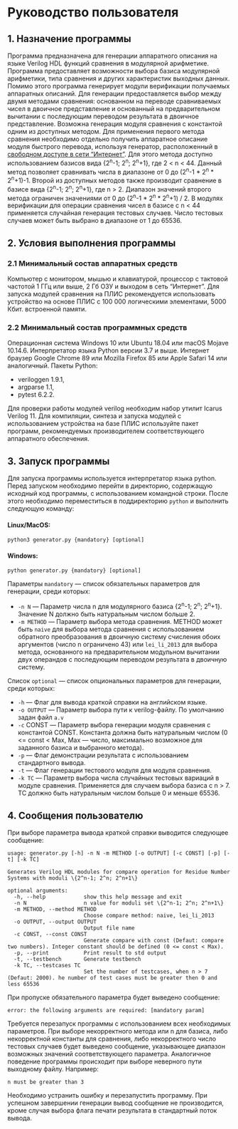 # Руководство пользователя

## 1. Назначение программы
Программа предназначена для генерации аппаратного описания на языке Verilog HDL функций сравнения в модулярной арифметике. Программа предоставляет возможности выбора базиса модулярной арифметики, типа сравнения и других характеристик выходных данных. Помимо этого программа генерирует модули верификации получаемых аппаратных описаний. 
Для генерации предоставляется выбор между двумя методами сравнения: основанном на переводе сравниваемых чисел в двоичное представление и основанный на предварительном вычитании с последующим переводом результата в двоичное представление. Возможна генерация модуля сравнения с константой одним из доступных методом.
Для применения первого метода сравнения необходимо отдельно получить аппаратное описание модуля быстрого перевода, используя генератор, расположенный в [свободном доступе в сети “Интернет”](http://vscripts.ru/2012/reverse-converter-2supn-generator.php). Для этого метода доступно использованием базисов вида {2<sup>n</sup>-1; 2<sup>n</sup>; 2<sup>n</sup>+1}, где 2 < n < 44. Данный метод позволяет сравнивать числа в диапазоне от 0 до (2<sup>n</sup>-1 * 2<sup>n</sup> * 2<sup>n</sup>+1)-1. Второй из доступных методов также производит сравнение в базисе вида {2<sup>n</sup>-1; 2<sup>n</sup>; 2<sup>n</sup>+1}, где n > 2. Диапазон значений второго метода ограничен значениями от 0 до (2<sup>n</sup>-1 * 2<sup>n</sup> * 2<sup>n</sup>+1) / 2.
В модулях верификации для операции сравнения чисел в базисе с n < 44 применяется случайная генерация тестовых случаев. Число тестовых случаев может быть выбрано в диапазоне от 1 до 65536.

## 2. Условия выполнения программы
### 2.1 Минимальный состав аппаратных средств
Компьютер с монитором, мышью и клавиатурой, процессор с тактовой частотой 1 ГГц или выше, 2 Гб ОЗУ и выходом в сеть “Интернет”.
Для запуска модулей сравнения на ПЛИС рекомендуется использовать устройство на основе ПЛИС с 100 000 логическими элементами, 5000 Кбит. встроенной памяти.

### 2.2 Минимальный состав программных средств
Операционная система Windows 10 или Ubuntu 18.04 или macOS Mojave 10.14.6. Интерпретатор языка Python версии 3.7 и выше. Интернет браузер Google Chrome 89 или Mozilla Firefox 85 или Apple Safari 14 или аналогичный. Пакеты Python: 
- veriloggen 1.9.1, 
- argparse 1.1, 
- pytest 6.2.2. 

Для проверки работы модулей verilog необходим набор утилит Icarus Verilog 11. Для компиляции, синтеза и запуска модулей с использованием устройства на базе ПЛИС используйте пакет программ, рекомендуемых производителем соответствующего аппаратного обеспечения. 

## 3. Запуск программы
Для запуска программы используется интерпретатор языка python. Перед запуском необходимо перейти в директорию, содержащую исходный код программы, с использованием командной строки. После этого необходимо переместиться в поддиректорию `python` и выполнить следующую команду:

#### Linux/MacOS:
```
python3 generator.py {mandatory} [optional]
```
#### Windows:
```
python generator.py {mandatory} [optional]
```
Параметры `mandatory` — список обязательных параметров для генерации, среди которых:
- `-n N` — Параметр числа n для модулярного базиса {2<sup>n</sup>-1; 2<sup>n</sup>; 2<sup>n</sup>+1}. Значение N должно быть натуральным числом больше 2.
- `-m METHOD` — Параметр выбора метода сравнения. METHOD может быть `naive` для выбора метода сравнения с использованием обратного преобразования в двоичную систему счисления обоих аргументов (число n ограничено 43) или `lei_li_2013` для выбора метода, основанного на предварительном модульном вычитании двух операндов с последующим переводом результата в двоичную систему.

Список `optional` — список опциональных параметров для генерации, среди которых:
- `-h` — Флаг для вывода краткой справки на английском языке.
- `-o OUTPUT` — Параметр выбора пути к verilog-файлу. По умолчанию задан файл `a.v`
- `-c` CONST — Параметр выбора генерации модуля сравнения с константой CONST. Константа должна быть натуральным числом (0 <= const < Max, Max — число, максимально возможное для заданного базиса и выбранного метода). 
- `-p` — Флаг демонстрации результата с использованием стандартного вывода.
- `-t` — Флаг генерации тестового модуля для модуля сравнения.     
- `-k TC` — Параметр выбора числа случайных тестовых вариаций в модуле сравнения. Применяется для случаем выбора базиса с n > 7. TC должно быть натуральным числом больше 0 и меньше 65536. 

## 4. Сообщения пользователю
При выборе параметра вывода краткой справки выводится следующее сообщение: 

```
usage: generator.py [-h] -n N -m METHOD [-o OUTPUT] [-c CONST] [-p] [-t] [-k TC]

Generates Verilog HDL modules for compare operation for Residue Number Systems with moduli \{2^n-1; 2^n; 2^n+1\}

optional arguments:
  -h, --help            show this help message and exit
  -n N                  n value for moduli set \{2^n-1; 2^n; 2^n+1\}
  -m METHOD, --method METHOD
                        Choose compare method: naive, lei_li_2013
  -o OUTPUT, --output OUTPUT
                        Output file name
  -c CONST, --const CONST
                        Generate compare with const (Defaut: compare two numbers). Integer constant should be defined (0 <= const < Max).
  -p, --print           Print result to std output
  -t, --testbench       Generate testbench
  -k TC, --testcases TC
                        Set the number of testcases, when n > 7 (Defaut: 2000). he number of test cases must be greater then 0 and less 65536
```

При пропуске обязательного параметра будет выведено сообщение:
```
error: the following arguments are required: [mandatory param] 
```
Требуется перезапуск программы с использованием всех необходимых параметров.
При выборе некорректного метода или n для базиса, либо некорректной константы для сравнения, либо некорректного число тестовых случаев будет выведено сообщение, указывающее диапазон возможных значений соответствующего параметра. Аналогичное поведение программы происходит при выборе неверного пути  выходному файлу. Например: 
```
n must be greater than 3
```
Необходимо устранить ошибку и перезапустить программу.
При успешном завершении генерации вывод сообщение не производится, кроме случая выбора флага печати результата в стандартный поток вывода.
